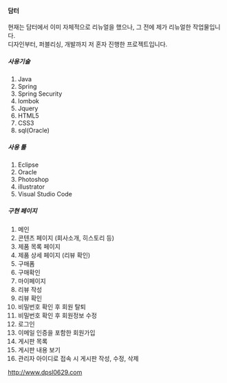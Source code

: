 #### 담터

현재는 담터에서 이미 자체적으로 리뉴얼을 했으나, 그 전에 제가 리뉴얼한 작업물입니다.<br>
디자인부터, 퍼블리싱, 개발까지 저 혼자 진행한 프로젝트입니다.<br>

##### 사용기술

1. Java
2. Spring
3. Spring Security
4. lombok
5. Jquery
6. HTML5
7. CSS3
8. sql(Oracle)

##### 사용 툴

1. Eclipse
2. Oracle
3. Photoshop
4. illustrator
5. Visual Studio Code

##### 구현 페이지

1. 메인
2. 콘텐츠 페이지 (회사소개, 히스토리 등)
3. 제품 목록 페이지
4. 제품 상세 페이지 (리뷰 확인)
5. 구매폼
6. 구매확인
7. 마이페이지
8. 리뷰 작성
9. 리뷰 확인
10. 비밀번호 확인 후 회원 탈퇴
11. 비밀번호 확인 후 회원정보 수정
12. 로그인
13. 이메일 인증을 포함한 회원가입
14. 게시판 목록
15. 게시판 내용 보기
16. 관리자 아이디로 접속 시 게시판 작성, 수정, 삭제

http://www.dpsl0629.com
